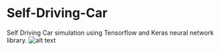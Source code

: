 # Self-Driving-Car
Self Driving Car simulation using Tensorflow and  Keras neural network library.
![alt text](https://i.imgur.com/2KHVCd2.png)
